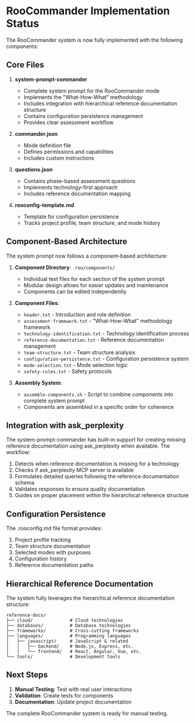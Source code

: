 # RooCommander Implementation Status

The RooCommander system is now fully implemented with the following components:

## Core Files

1. **system-prompt-commander**
   - Complete system prompt for the RooCommander mode
   - Implements the "What-How-What" methodology
   - Includes integration with hierarchical reference documentation structure
   - Contains configuration persistence management
   - Provides clear assessment workflow

2. **commander.json**
   - Mode definition file
   - Defines permissions and capabilities
   - Includes custom instructions

3. **questions.json**
   - Contains phase-based assessment questions
   - Implements technology-first approach
   - Includes reference documentation mapping

4. **rooconfig-template.md**
   - Template for configuration persistence
   - Tracks project profile, team structure, and mode history

## Component-Based Architecture

The system prompt now follows a component-based architecture:

1. **Component Directory**: `.roo/components/`
   - Individual text files for each section of the system prompt
   - Modular design allows for easier updates and maintenance
   - Components can be edited independently

2. **Component Files**:
   - `header.txt` - Introduction and role definition
   - `assessment-framework.txt` - "What-How-What" methodology framework
   - `technology-identification.txt` - Technology identification process
   - `reference-documentation.txt` - Reference documentation management
   - `team-structure.txt` - Team structure analysis
   - `configuration-persistence.txt` - Configuration persistence system
   - `mode-selection.txt` - Mode selection logic
   - `safety-rules.txt` - Safety protocols

3. **Assembly System**:
   - `assemble-components.sh` - Script to combine components into complete system prompt
   - Components are assembled in a specific order for coherence

## Integration with ask_perplexity

The system-prompt-commander has built-in support for creating missing reference documentation using ask_perplexity when available. The workflow:

1. Detects when reference documentation is missing for a technology
2. Checks if ask_perplexity MCP server is available
3. Formulates detailed queries following the reference documentation schema
4. Validates responses to ensure quality documentation
5. Guides on proper placement within the hierarchical reference structure

## Configuration Persistence

The .rooconfig.md file format provides:

1. Project profile tracking
2. Team structure documentation
3. Selected modes with purposes
4. Configuration history
5. Reference documentation paths

## Hierarchical Reference Documentation

The system fully leverages the hierarchical reference documentation structure:

```
reference-docs/
├── cloud/              # Cloud technologies
├── databases/          # Database technologies
├── frameworks/         # Cross-cutting frameworks
├── languages/          # Programming languages
│   ├── javascript/     # JavaScript & related
│   │   ├── backend/    # Node.js, Express, etc.
│   │   └── frontend/   # React, Angular, Vue, etc.
└── tools/              # Development tools
```

## Next Steps

1. **Manual Testing**: Test with real user interactions
2. **Validation**: Create tests for components
3. **Documentation**: Update project documentation

The complete RooCommander system is ready for manual testing.
